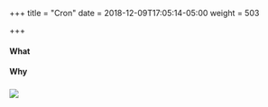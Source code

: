 +++
title = "Cron"
date = 2018-12-09T17:05:14-05:00
weight = 503

+++

#### What

#### Why

### ![](/intro-k8/images/kubernetes/cronjob.png)